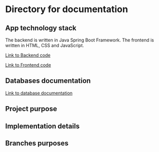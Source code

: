 # Directory for documentation

## App technology stack

The backend is written in Java Spring Boot Framework. The frontend is written in HTML, CSS and JavaScript.

[Link to Backend code](https://github.com/IvanOmelchenkoIP/Testing-Project/tree/auth/src/auth/src/main/java/com/testingproject/auth)

[Link to Frontend code](https://github.com/IvanOmelchenkoIP/Testing-Project/tree/auth/src/auth/src/main/resources/static)

## Databases documentation

[Link to database documentation](https://github.com/IvanOmelchenkoIP/Testing-Project/blob/main/docs/db/README.md)

## Project purpose

## Implementation details

## Branches purposes

